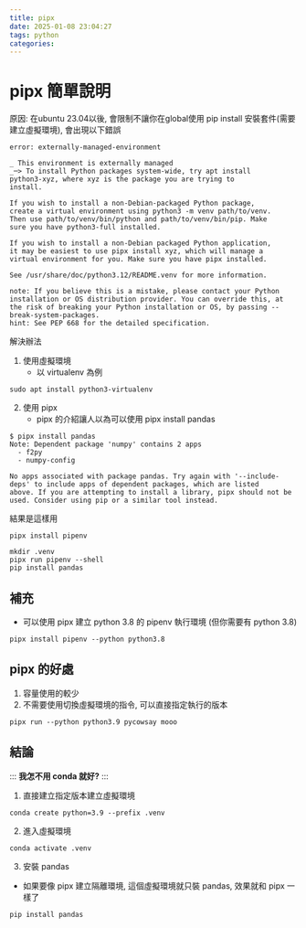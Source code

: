 ```yaml
---
title: pipx
date: 2025-01-08 23:04:27
tags: python
categories:
---
```

# pipx 簡單說明

原因: 在ubuntu 23.04以後, 會限制不讓你在global使用 pip install 安裝套件(需要建立虛擬環境), 會出現以下錯誤
```
error: externally-managed-environment
 
_ This environment is externally managed
_─> To install Python packages system-wide, try apt install
python3-xyz, where xyz is the package you are trying to
install.
 
If you wish to install a non-Debian-packaged Python package,
create a virtual environment using python3 -m venv path/to/venv.
Then use path/to/venv/bin/python and path/to/venv/bin/pip. Make
sure you have python3-full installed.
 
If you wish to install a non-Debian packaged Python application,
it may be easiest to use pipx install xyz, which will manage a
virtual environment for you. Make sure you have pipx installed.
 
See /usr/share/doc/python3.12/README.venv for more information.
 
note: If you believe this is a mistake, please contact your Python installation or OS distribution provider. You can override this, at the risk of breaking your Python installation or OS, by passing --break-system-packages.
hint: See PEP 668 for the detailed specification.
```

解決辦法

1. 使用虛擬環境
    - 以 virtualenv 為例
```
sudo apt install python3-virtualenv
```

2. 使用 pipx
    - pipx 的介紹讓人以為可以使用 pipx install pandas 
```
$ pipx install pandas
Note: Dependent package 'numpy' contains 2 apps
  - f2py
  - numpy-config

No apps associated with package pandas. Try again with '--include-deps' to include apps of dependent packages, which are listed
above. If you are attempting to install a library, pipx should not be used. Consider using pip or a similar tool instead.
```

結果是這樣用
```
pipx install pipenv

mkdir .venv
pipx run pipenv --shell
pip install pandas
```

## 補充

- 可以使用 pipx 建立 python 3.8 的 pipenv 執行環境 (但你需要有 python 3.8)
```
pipx install pipenv --python python3.8
```

## pipx 的好處

1. 容量使用的較少
2. 不需要使用切換虛擬環境的指令, 可以直接指定執行的版本
```
pipx run --python python3.9 pycowsay mooo
```

## 結論

:::
**我怎不用 conda 就好?**
:::

1. 直接建立指定版本建立虛擬環境
```
conda create python=3.9 --prefix .venv
```
2. 進入虛擬環境
```
conda activate .venv
```
3. 安裝 pandas
- 如果要像 pipx 建立隔離環境, 這個虛擬環境就只裝 pandas, 效果就和 pipx 一樣了
```
pip install pandas
```
